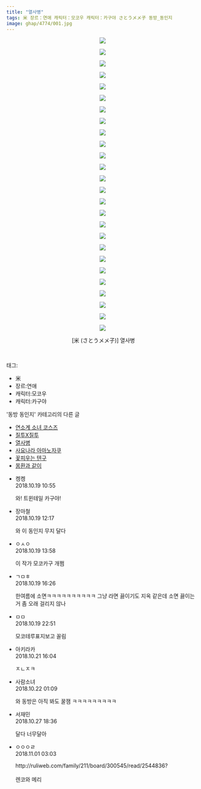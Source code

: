 ```yaml
---
title: "열사병"
tags: 米 장르：연애 캐릭터：모코우 캐릭터：카구야 さとうメメ子 동방_동인지
image: ghap/4774/001.jpg
---
```

<div class="article">
<p style="text-align: center; clear: none; float: none;"><img src="{{ site.nasurl }}/ghap/4774/001.jpg"/></p>
<p style="text-align: center; clear: none; float: none;"><img src="{{ site.nasurl }}/ghap/4774/002.jpg"/></p>
<p style="text-align: center; clear: none; float: none;"><img src="{{ site.nasurl }}/ghap/4774/003.jpg"/></p>
<p style="text-align: center; clear: none; float: none;"><img src="{{ site.nasurl }}/ghap/4774/004.jpg"/></p>
<p style="text-align: center; clear: none; float: none;"><img src="{{ site.nasurl }}/ghap/4774/005.jpg"/></p>
<p style="text-align: center; clear: none; float: none;"><img src="{{ site.nasurl }}/ghap/4774/006.jpg"/></p>
<p style="text-align: center; clear: none; float: none;"><img src="{{ site.nasurl }}/ghap/4774/007.jpg"/></p>
<p style="text-align: center; clear: none; float: none;"><img src="{{ site.nasurl }}/ghap/4774/008.jpg"/></p>
<p style="text-align: center; clear: none; float: none;"><img src="{{ site.nasurl }}/ghap/4774/009.jpg"/></p>
<p style="text-align: center; clear: none; float: none;"><img src="{{ site.nasurl }}/ghap/4774/010.jpg"/></p>
<p style="text-align: center; clear: none; float: none;"><img src="{{ site.nasurl }}/ghap/4774/011.jpg"/></p>
<p style="text-align: center; clear: none; float: none;"><img src="{{ site.nasurl }}/ghap/4774/012.jpg"/></p>
<p style="text-align: center; clear: none; float: none;"><img src="{{ site.nasurl }}/ghap/4774/013.jpg"/></p>
<p style="text-align: center; clear: none; float: none;"><img src="{{ site.nasurl }}/ghap/4774/014.jpg"/></p>
<p style="text-align: center; clear: none; float: none;"><img src="{{ site.nasurl }}/ghap/4774/015.jpg"/></p>
<p style="text-align: center; clear: none; float: none;"><img src="{{ site.nasurl }}/ghap/4774/016.jpg"/></p>
<p style="text-align: center; clear: none; float: none;"><img src="{{ site.nasurl }}/ghap/4774/017.jpg"/></p>
<p style="text-align: center; clear: none; float: none;"><img src="{{ site.nasurl }}/ghap/4774/018.jpg"/></p>
<p style="text-align: center; clear: none; float: none;"><img src="{{ site.nasurl }}/ghap/4774/019.jpg"/></p>
<p style="text-align: center; clear: none; float: none;"><img src="{{ site.nasurl }}/ghap/4774/020.jpg"/></p>
<p style="text-align: center; clear: none; float: none;"><img src="{{ site.nasurl }}/ghap/4774/021.jpg"/></p>
<p style="text-align: center; clear: none; float: none;"><img src="{{ site.nasurl }}/ghap/4774/022.jpg"/></p>
<p style="text-align: center; clear: none; float: none;"><img src="{{ site.nasurl }}/ghap/4774/023.jpg"/></p>
<p style="text-align: center; clear: none; float: none;"><img src="{{ site.nasurl }}/ghap/4774/024.jpg"/></p>
<p style="text-align: center; clear: none; float: none;"><img src="{{ site.nasurl }}/ghap/4774/025.jpg"/></p>
<p style="text-align: center; clear: none; float: none;"><img src="{{ site.nasurl }}/ghap/4774/026.jpg"/></p>
<p style="text-align: center; clear: none; float: none;"> [米 (さとうメメ子)] 열사병</p>
<p><br/></p>
</div><div class="tagTrail">
<p>태그: </p>
<ul>
<li>米</li>
<li>장르:연애</li>
<li>캐릭터:모코우</li>
<li>캐릭터:카구야</li>
</ul>
</div><div class="another">
<p>'동방 동인지' 카테고리의 다른 글</p>
<ul>
<li><a href="/2018-10-25-ghap_4830">연소계 소녀 코스즈</a></li>
<li><a href="/2018-10-21-ghap_4779">질투X질투</a></li>
<li><a href="/2018-10-19-ghap_4774">열사병</a></li>
<li><a href="/2018-10-17-ghap_4770">사요나라 아마노자쿠</a></li>
<li><a href="/2018-10-14-ghap_4767">꽃피우는 텐구</a></li>
<li><a href="/2018-10-12-ghap_4764">몽환과 같이</a></li>
</ul>
</div><div class="cb_module cb_fluid">
<div class="cb_wrt cb_profile">
<div class="comment">
<ul>
<li class="cb_thumb_off" id="comment15358213">
<div class="cb_comment_area">
<div class="cb_info_area">
<div class="cb_section">
<span class="cb_nick_name">켕켕</span>
</div>
<div class="cb_section">
<span class="cb_date">2018.10.19 10:55 </span>
</div>
</div>
<div class="cb_dsc_comment">
<p class="cb_dsc">
											와! 트윈테일 카구야!
										</p>
</div>
</div></li>
<li class="cb_thumb_off" id="comment15358239">
<div class="cb_comment_area">
<div class="cb_info_area">
<div class="cb_section">
<span class="cb_nick_name">장마철</span>
</div>
<div class="cb_section">
<span class="cb_date">2018.10.19 12:17 </span>
</div>
</div>
<div class="cb_dsc_comment">
<p class="cb_dsc">
											와 이 동인지 무지 달다
										</p>
</div>
</div></li>
<li class="cb_thumb_off" id="comment15358271">
<div class="cb_comment_area">
<div class="cb_info_area">
<div class="cb_section">
<span class="cb_nick_name">ㅇㅅㅇ</span>
</div>
<div class="cb_section">
<span class="cb_date">2018.10.19 13:58 </span>
</div>
</div>
<div class="cb_dsc_comment">
<p class="cb_dsc">
											이 작가 모코카구 개쩜
										</p>
</div>
</div></li>
<li class="cb_thumb_off" id="comment15358344">
<div class="cb_comment_area">
<div class="cb_info_area">
<div class="cb_section">
<span class="cb_nick_name">ㄱㅁㅎ</span>
</div>
<div class="cb_section">
<span class="cb_date">2018.10.19 16:26 </span>
</div>
</div>
<div class="cb_dsc_comment">
<p class="cb_dsc">
											한여름에 소면ㅋㅋㅋㅋㅋㅋㅋㅋㅋㅋ 그냥 라면 끓이기도 지옥 같은데 소면 끓이는 거 좀 오래 걸리지 않나
										</p>
</div>
</div></li>
<li class="cb_thumb_off" id="comment15358502">
<div class="cb_comment_area">
<div class="cb_info_area">
<div class="cb_section">
<span class="cb_nick_name">ㅁㅁ</span>
</div>
<div class="cb_section">
<span class="cb_date">2018.10.19 22:51 </span>
</div>
</div>
<div class="cb_dsc_comment">
<p class="cb_dsc">
											모코테루표지보고 꼴림
										</p>
</div>
</div></li>
<li class="cb_thumb_off" id="comment15359159">
<div class="cb_comment_area">
<div class="cb_info_area">
<div class="cb_section">
<span class="cb_nick_name">아키라카</span>
</div>
<div class="cb_section">
<span class="cb_date">2018.10.21 16:04 </span>
</div>
</div>
<div class="cb_dsc_comment">
<p class="cb_dsc">
											ㅈㄴㅈㅋ
										</p>
</div>
</div></li>
<li class="cb_thumb_off" id="comment15359396">
<div class="cb_comment_area">
<div class="cb_info_area">
<div class="cb_section">
<span class="cb_nick_name">사람소녀</span>
</div>
<div class="cb_section">
<span class="cb_date">2018.10.22 01:09 </span>
</div>
</div>
<div class="cb_dsc_comment">
<p class="cb_dsc">
											와 동방은 아직 봐도 꿀잼 ㅋㅋㅋㅋㅋㅋㅋㅋㅋ
										</p>
</div>
</div></li>
<li class="cb_thumb_off" id="comment15363517">
<div class="cb_comment_area">
<div class="cb_info_area">
<div class="cb_section">
<span class="cb_nick_name">서재민</span>
</div>
<div class="cb_section">
<span class="cb_date">2018.10.27 18:36 </span>
</div>
</div>
<div class="cb_dsc_comment">
<p class="cb_dsc">
											달다 너무달아
										</p>
</div>
</div></li>
<li class="cb_thumb_off" id="comment15365891">
<div class="cb_comment_area">
<div class="cb_info_area">
<div class="cb_section">
<span class="cb_nick_name">ㅇㅇㅇㄹ</span>
</div>
<div class="cb_section">
<span class="cb_date">2018.11.01 03:03 </span>
</div>
</div>
<div class="cb_dsc_comment">
<p class="cb_dsc">
											http://ruliweb.com/family/211/board/300545/read/2544836?<br/>
<br/>
렌코와 메리
										</p>
</div>
</div></li>
</ul>
</div>
</div><!-- commentList close -->
</div>